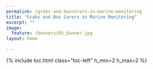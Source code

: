 ```yaml
---
permalink: /grabs-and-boxcorers-in-marine-monitoring
title: "Grabs and Box Corers in Marine Monitoring"
excerpt: ""
image:
  feature: /banners/03_banner.jpg
layout: home

---
```

{% include toc.html class="toc-left" h_min=2 h_max=2 %}
